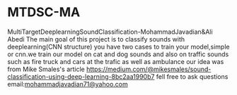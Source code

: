 # MTDSC-MA
MultiTargetDeeplearningSoundClassification-MohammadJavadian&amp;Ali Abedi
The main goal of this project is to classify sounds with deeplearning(CNN structure)
you have two cases to train your model,simple or cnn.we train our model on cat and dog sounds and also on traffic sounds such as
fire truck and cars at the trafic as well as ambulance
our idea was from Mike Smales's article https://medium.com/@mikesmales/sound-classification-using-deep-learning-8bc2aa1990b7
fell free to ask questions email:mohammadjavadian71@yahoo.com

